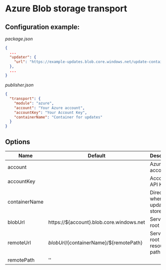 # Azure Blob storage transport

## Configuration example:
*package.json*
```json
{
  ...
  "updater": {
    "url": "https://example-updates.blob.core.windows.net/update-container/{platform}-{arch}-{channel}.json"
  },
  ...
}
```

*publisher.json*
```json
{
  "transport": {
    "module": "azure",
    "account": "Your Azure account",
    "accountKey": "Your Account Key",
    "containerName": "Container for updates"
  }
}
```

## Options
Name          | Default                                   | Description
--------------|-------------------------------------------|------------
account       |                                           | Azure account
accountKey    |                                           | Account API Key
containerName |                                           | Directory where updates are stored
blobUrl       | https://${account}.blob.core.windows.net  | Service root url
remoteUrl     | ${blobUrl}/${containerName}/${remotePath} | Service root url + resource path
remotePath    | ''

